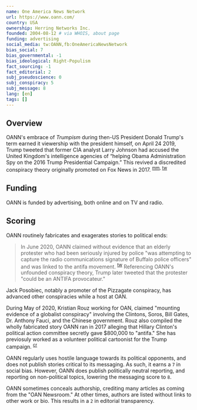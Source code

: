 ```yaml
---
name: One America News Network
url: https://www.oann.com/
country: USA
ownership: Herring Networks Inc.
founded: 2004-08-12 # via WHOIS, about page
funding: advertising
social_media: tw:OANN,fb:OneAmericaNewsNetwork
bias_social: 7
bias_governmental: -1
bias_ideological: Right-Populism
fact_sourcing: -1
fact_editorial: 2
subj_pseudoscience: 0
subj_conspiracy: 5
subj_message: 8
lang: [en]
tags: []
---
```


## Overview
OANN's embrace of _Trumpism_ during then-US President Donald Trump's term earned it viewership with the president himself, on April 24 2019, Trump tweeted that former CIA analyst Larry Johnson had accused the United Kingdom's intelligence agencies of “helping Obama Administration Spy on the 2016 Trump Presidential Campaign.” This revived a discredited conspiracy theory originally promoted on Fox News in 2017. <sup>[mm](https://www.mediamatters.org/donald-trump/citing-far-right-outlet-oann-trump-revives-conspiracy-theory-caused-international), [tw](https://twitter.com/realDonaldTrump/status/1121006942502182913?ref_src=twsrc%5Etfw)</sup>

## Funding
OANN is funded by advertising, both online and on TV and radio.

## Scoring
OANN routinely fabricates and exagerates stories to political ends:
> In June 2020, OANN claimed without evidence that an elderly protester who had been seriously injured by police "was attempting to capture the radio communications signature of Buffalo police officers" and was linked to the antifa movement. <sup>[tw](https://twitter.com/MattGertz/status/1270335685514403840)</sup> Referencing OANN's unfounded conspiracy theory, Trump later tweeted that the protester "could be an ANTIFA provocateur."

Jack Posobiec, notably a promoter of the Pizzagate conspiracy, has advanced other conspiracies while a host at OAN.

During May of 2020, Kristian Rouz working for OAN, claimed "mounting evidence of a globalist conspiracy" involving the Clintons, Soros, Bill Gates, Dr. Anthony Fauci, and the Chinese government. Rouz also compiled the wholly fabricated story OANN ran in 2017 alleging that Hillary Clinton's political action committee secretly gave $800,000 to "antifa." She has previosuly worked as a volunteer political cartoonist for the Trump campaign. <sup>[cr](https://www.chanelrion.com/homepage)</sup>

OANN regularly uses hostile language towards its political opponents, and does not publish stories critical to its messaging. As such, it earns a `7` in social bias. However, OANN does publish politically neutral reporting, and reporting on non-political topics, lowering the messaging score to `8`.

OANN sometimes conceals authorship, crediting many articles as coming from the "OAN Newsroom." At other times, authors are listed without links to other work or bio. This results in a `2` in editorial transparency.
